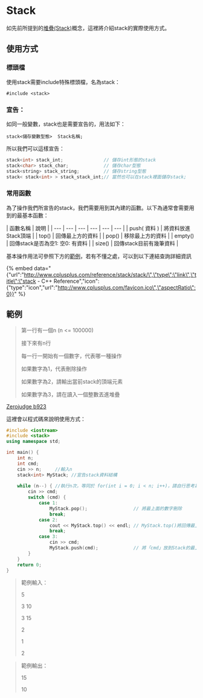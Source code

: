 # Stack

如先前所提到的[堆疊\(Stack\)](../../cheng-shi-ru/han-dui-stack/dui-stack.md)概念，這裡將介紹stack的實際使用方式。

## 使用方式

### 標頭檔

使用stack需要include特殊標頭檔，名為stack：

`#include <stack>`

### 宣告：

如同一般變數，stack也是需要宣告的，用法如下：

`stack<儲存變數型態>  Stack名稱;` 

所以我們可以這樣宣告：

```cpp
stack<int> stack_int;               // 儲存int形態的stack
stack<char> stack_char;             // 儲存char型態
stack<string> stack_string;         // 儲存string型態
stack< stack<int> > stack_stack_int;// 當然也可以在stack裡面儲存stack;
```

### 常用函數

為了操作我們所宣告的stack，我們需要用到其內建的函數。以下為通常會需要用到的最基本函數：

| 函數名稱 | 說明 |
| --- | --- | --- | --- | --- | --- |
| push\( 資料 \) | 將資料放進Stack頂端 |
| top\(\) | 回傳最上方的資料 |
| pop\(\) | 移除最上方的資料 |
| empty\(\) | 回傳stack是否為空1: 空0: 有資料 |
| size\(\) | 回傳stack目前有幾筆資料 |

基本操作用法可參照下方的[範例](stack.md#li)，若有不懂之處，可以到以下連結查詢詳細資訊

{% embed data="{\"url\":\"http://www.cplusplus.com/reference/stack/stack/\",\"type\":\"link\",\"title\":\"stack - C++ Reference\",\"icon\":{\"type\":\"icon\",\"url\":\"http://www.cplusplus.com/favicon.ico\",\"aspectRatio\":0}}" %}

## 範例

> 第一行有一個n \(n &lt;= 100000\)
>
> 接下來有n行
>
> 每一行一開始有一個數字，代表哪一種操作
>
> 如果數字為1，代表刪除操作
>
> 如果數字為2，請輸出當前stack的頂端元素
>
> 如果數字為3，請在讀入一個整數丟進堆疊

[Zerojudge b923](https://zerojudge.tw/ShowProblem?problemid=b923)

這裡會以程式碼來說明使用方式：

```cpp
#include <iostream>
#include <stack>
using namespace std;

int main() {
    int n;
    int cmd;
    cin >> n;     //輸入n
    stack<int> MyStack; //宣告stack資料結構
    
    while (n--) { //執行n次，等同於 for(int i = 0; i < n; i++)，請自行思考為何會相等
        cin >> cmd;
        switch (cmd) {
            case 1:
                MyStack.pop();                 // 將最上面的數字刪除
                break;
            case 2:
                cout << MyStack.top() << endl; // MyStack.top()將回傳最上方的數字
                break;
            case 3:
                cin >> cmd;
                MyStack.push(cmd);             // 將「cmd」放到Stack的最上層
        }
    }
    return 0;
}
```

> 範例輸入：
>
> 5
>
> 3 10
>
> 3 15
>
> 2
>
> 1
>
> 2

> 範例輸出：
>
> 15
>
> 10

